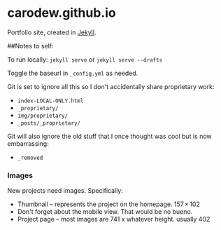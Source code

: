 carodew.github.io
=================
Portfolio site, created in [Jekyll](http://jekyllrb.com). 

##Notes to self: 

To run locally: `jekyll serve` or `jekyll serve --drafts`

Toggle the baseurl in `_config.yml` as needed. 

Git is set to ignore all this so I don't accidentally share proprietary work:

- `index-LOCAL-ONLY.html` 
- `_proprietary/`
- `img/proprietary/`
- `_posts/_proprietary/`

Git will also ignore the old stuff that I once thought was cool but is now embarrassing: 

- `_removed`

### Images

New projects need images. Specifically: 

- Thumbnail – represents the project on the homepage. 157 × 102
- Don't forget about the mobile view. That would be no bueno. 
- Project page – most images are 741 x whatever height. usually 402

